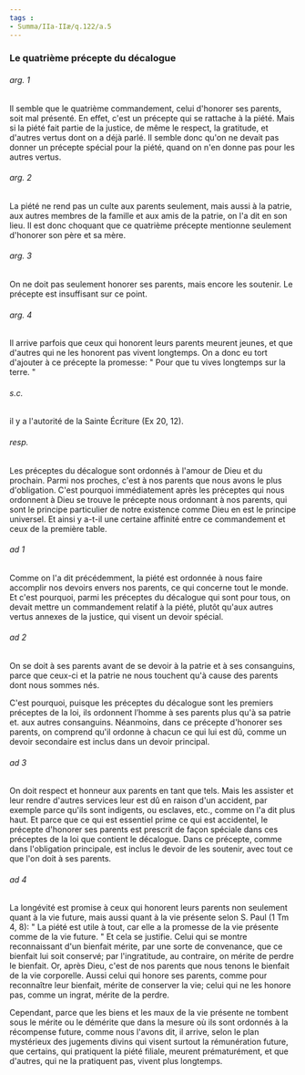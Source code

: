 ```yaml
---
tags : 
- Summa/IIa-IIæ/q.122/a.5
---
```


### Le quatrième précepte du décalogue

###### arg. 1
Il semble que le quatrième commandement, celui d'honorer ses parents, soit mal présenté. En effet, c'est un précepte qui se rattache à la piété. Mais si la piété fait partie de la justice, de même le respect, la gratitude, et d'autres vertus dont on a déjà parlé. Il semble donc qu'on ne devait pas donner un précepte spécial pour la piété, quand on n'en donne pas pour les autres vertus. 

###### arg. 2
La piété ne rend pas un culte aux parents seulement, mais aussi à la patrie, aux autres membres de la famille et aux amis de la patrie, on l'a dit en son lieu. Il est donc choquant que ce quatrième précepte mentionne seulement d'honorer son père et sa mère. 

###### arg. 3
On ne doit pas seulement honorer ses parents, mais encore les soutenir. Le précepte est insuffisant sur ce point. 

###### arg. 4
Il arrive parfois que ceux qui honorent leurs parents meurent jeunes, et que d'autres qui ne les honorent pas vivent longtemps. On a donc eu tort d'ajouter à ce précepte la promesse: " Pour que tu vives longtemps sur la terre. " 

###### s.c.
il y a l'autorité de la Sainte Écriture (Ex 20, 12). 

###### resp.
Les préceptes du décalogue sont ordonnés à l'amour de Dieu et du prochain. Parmi nos proches, c'est à nos parents que nous avons le plus d'obligation. C'est pourquoi immédiatement après les préceptes qui nous ordonnent à Dieu se trouve le précepte nous ordonnant à nos parents, qui sont le principe particulier de notre existence comme Dieu en est le principe universel. Et ainsi y a-t-il une certaine affinité entre ce commandement et ceux de la première table. 

###### ad 1
Comme on l'a dit précédemment, la piété est ordonnée à nous faire accomplir nos devoirs envers nos parents, ce qui concerne tout le monde. Et c'est pourquoi, parmi les préceptes du décalogue qui sont pour tous, on devait mettre un commandement relatif à la piété, plutôt qu'aux autres vertus annexes de la justice, qui visent un devoir spécial. 

###### ad 2
On se doit à ses parents avant de se devoir à la patrie et à ses consanguins, parce que ceux-ci et la patrie ne nous touchent qu'à cause des parents dont nous sommes nés. 

C'est pourquoi, puisque les préceptes du décalogue sont les premiers préceptes de la loi, ils ordonnent l’homme à ses parents plus qu'à sa patrie et. aux autres consanguins. Néanmoins, dans ce précepte d'honorer ses parents, on comprend qu'il ordonne à chacun ce qui lui est dû, comme un devoir secondaire est inclus dans un devoir principal. 

###### ad 3
On doit respect et honneur aux parents en tant que tels. Mais les assister et leur rendre d'autres services leur est dû en raison d'un accident, par exemple parce qu'ils sont indigents, ou esclaves, etc., comme on l'a dit plus haut. Et parce que ce qui est essentiel prime ce qui est accidentel, le précepte d'honorer ses parents est prescrit de façon spéciale dans ces préceptes de la loi que contient le décalogue. Dans ce précepte, comme dans l'obligation principale, est inclus le devoir de les soutenir, avec tout ce que l'on doit à ses parents. 

###### ad 4
La longévité est promise à ceux qui honorent leurs parents non seulement quant à la vie future, mais aussi quant à la vie présente selon S. Paul (1 Tm 4, 8): " La piété est utile à tout, car elle a la promesse de la vie présente comme de la vie future. " Et cela se justifie. Celui qui se montre reconnaissant d'un bienfait mérite, par une sorte de convenance, que ce bienfait lui soit conservé; par l'ingratitude, au contraire, on mérite de perdre le bienfait. Or, après Dieu, c'est de nos parents que nous tenons le bienfait de la vie corporelle. Aussi celui qui honore ses parents, comme pour reconnaître leur bienfait, mérite de conserver la vie; celui qui ne les honore pas, comme un ingrat, mérite de la perdre. 

Cependant, parce que les biens et les maux de la vie présente ne tombent sous le mérite ou le démérite que dans la mesure où ils sont ordonnés à la récompense future, comme nous l'avons dit, il arrive, selon le plan mystérieux des jugements divins qui visent surtout la rémunération future, que certains, qui pratiquent la piété filiale, meurent prématurément, et que d'autres, qui ne la pratiquent pas, vivent plus longtemps. 

